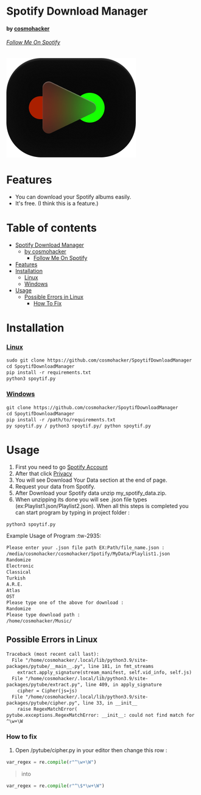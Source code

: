 # Spotify Download Manager
#### by [cosmohacker](https://github.com/cosmohacker)
###### [Follow Me On Spotify](https://open.spotify.com/user/217cixzitjjw52l67325r3ypi?si=688baa4151194411)

[![Spoytif Logo](https://raw.githubusercontent.com/cosmohacker/github-components/main/spoytif.png "Spoytif Logo")](https://github.com/cosmohacker/SpoytifDownloadManager "Spoytif Logo")

# Features

- You can download your Spotify albums easily.
- It's free. (I think this is a feature.)

Table of contents
=================

<!--ts-->
   * [Spotify Download Manager](#spotify-download-manager)
      * [by cosmohacker](#by-cosmohacker)
        * [Follow Me On Spotify](#follow-me-on-spotify)
   * [Features](#features)
   * [Installation](#installation)
      * [Linux](#linux)
      * [Windows](#windows)
   * [Usage](#usage)
      * [Possible Errors in Linux](#possible-errors-in-linux)
        * [How To Fix](#how-to-fix)
<!--te-->

# Installation
### [Linux](https://c.tenor.com/epNMHGvRyHcAAAAd/gigachad-chad.gif)
    sudo git clone https://github.com/cosmohacker/SpoytifDownloadManager
    cd SpoytifDownloadManager
    pip install -r requirements.txt
    python3 spoytif.py

### [Windows](https://www.dictionary.com/e/slang/normie/)
```shell
git clone https://github.com/cosmohacker/SpoytifDownloadManager
cd SpoytifDownloadManager
pip install -r /path/to/requirements.txt
py spoytif.py / python3 spoytif.py/ python spoytif.py
```

# Usage

1. First you need to go [Spotify Account](https://www.spotify.com/tr/account/overview/?utm_source=spotify&utm_medium=menu&utm_campaign=your_account)
2. After that click [Privacy](https://www.spotify.com/tr/account/privacy/)
3. You will see Download Your Data section at the end of page.
4. Request your data from Spotify.
5. After Download your Spotify data unzip my_spotify_data.zip.
6. When unzipping its done you will see .json file types (ex:Playlist1.json/Playlist2.json).
When all this  steps is completed you can start program by typing in project folder : 

```shell
python3 spoytif.py
```
Example Usage of Program 	:tw-2935: 
```shell
Please enter your .json file path EX:Path/file_name.json :
/media/cosmohacker/cosmohacker/Spotify/MyData/Playlist1.json
Randomize
Electronic
Classical
Turkish
A.R.E.
Atlas
OST
Please type one of the above for download : 
Randomize
Please type download path : 
/home/cosmohacker/Music/
```



## Possible Errors in Linux

```shell
Traceback (most recent call last):
  File "/home/cosmohacker/.local/lib/python3.9/site-packages/pytube/__main__.py", line 181, in fmt_streams
    extract.apply_signature(stream_manifest, self.vid_info, self.js)
  File "/home/cosmohacker/.local/lib/python3.9/site-packages/pytube/extract.py", line 409, in apply_signature
    cipher = Cipher(js=js)
  File "/home/cosmohacker/.local/lib/python3.9/site-packages/pytube/cipher.py", line 33, in __init__
    raise RegexMatchError(
pytube.exceptions.RegexMatchError: __init__: could not find match for ^\w+\W

```
### How to fix
1. Open /pytube/cipher.py in your editor then change this row : 

```python
var_regex = re.compile(r"^\w+\W")
```
> into

```python
var_regex = re.compile(r"^\$*\w+\W")
```
